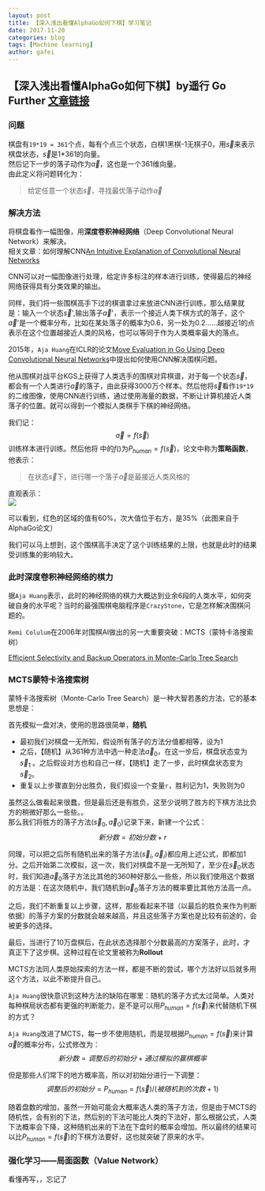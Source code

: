 ```yaml
---
layout: post
title: 【深入浅出看懂AlphaGo如何下棋】学习笔记
date: 2017-11-20
categories: blog
tags: [Machine learning]
author: gafei
---
```


## 【深入浅出看懂AlphaGo如何下棋】by遥行   Go Further [文章链接](https://charlesliuyx.github.io/2017/05/27/AlphaGo%E8%BF%90%E8%A1%8C%E5%8E%9F%E7%90%86%E8%A7%A3%E6%9E%90/)

### 问题
棋盘有`19*19 = 361`个点，每有个点三个状态，白棋1黑棋-1无棋子0，用$\vec{s}$来表示棋盘状态，$\vec{s}$是1*361的向量。  
然后记下一步的落子动作为$\vec{a}$，这也是一个361维向量。  
由此定义将问题转化为：
> 给定任意一个状态$\vec{s}$，寻找最优落子动作$\vec{a}$

### 解决方法
将棋盘看作一幅图像，用**深度卷积神经网络**（Deep Convolutional Neural Network）来解决。  
相关文章：如何理解CNN[An Intuitive Explanation of Convolutional Neural Networks](https://ujjwalkarn.me/2016/08/11/intuitive-explanation-convnets/)  

CNN可以对一幅图像进行处理，给定许多标注的样本进行训练，使得最后的神经网络获得具有分类效果的输出。 

同样，我们将一些围棋高手下过的棋谱拿过来放进CNN进行训练，那么结果就是：输入一个状态$\vec{s}$',输出落子$\vec{a}$'，表示一个接近人类下棋方式的落子，这个$\vec{a}$'是一个概率分布，比如在某处落子的概率为0.6，另一处为0.2……越接近1的点表示在这个位置越接近人类的风格，也可以等同于作为人类概率最大的落点。 

2015年，`Aja Huang`在ICLR的论文[Move Evaluation in Go Using Deep Convolutional Neural Networks](https://arxiv.org/pdf/1412.6564.pdf)中提出如何使用CNN解决围棋问题。  

他从围棋对战平台KGS上获得了人类选手的围棋对弈棋谱，对于每一个状态$\vec{s}$，都会有一个人类进行$\vec{a}$的落子，由此获得3000万个样本。然后他将$\vec{s}$看作`19*19`的二维图像，使用CNN进行训练，通过使用海量的数据，不断让计算机接近人类落子的位置。就可以得到一个模拟人类棋手下棋的神经网络。

我们记：$$\vec{a}=f(\vec{s})$$训练样本进行训练。然后他将
中的$f()$为$P_{human}=f(\vec{s})$，论文中称为**策略函数**，他表示：
> 在状态$\vec{s}$下，进行哪一个落子$\vec{a}$是最接近人类风格的

直观表示：  
![](https://charlesliuyx.github.io/2017/05/27/AlphaGo%E8%BF%90%E8%A1%8C%E5%8E%9F%E7%90%86%E8%A7%A3%E6%9E%90/PolicyNetwork.png)

可以看到，红色的区域的值有60%，次大值位于右方，是35%（此图来自于AlphaGo论文）  

我们可以马上想到，这个围棋高手决定了这个训练结果的上限，也就是此时的结果受训练集的影响较大。

### 此时深度卷积神经网络的棋力
据`Aja Huang`表示，此时的神经网络的棋力大概达到业余6段的人类水平，如何突破自身的水平呢？当时的最强围棋电脑程序是`CrazyStone`，它是怎样解决围棋问题的。  

`Remi Colulum`在2006年对围棋AI做出的另一大重要突破：MCTS（蒙特卡洛搜索树）

[Efficient Selectivity and Backup Operators in Monte-Carlo Tree Search](https://github.com/papers-we-love/papers-we-love/blob/5a54fa883a813e81b1e54bfed9669fc8961dedb4/artificial_intelligence/efficient-selectivity-and-backup-operators-in-monte-carlo-tree-search.pdf)

### MCTS蒙特卡洛搜索树
蒙特卡洛搜索树（Monte-Carlo Tree Search）是一种大智若愚的方法，它的基本思想是：

首先模拟一盘对决，使用的思路很简单，**随机**  

* 最初我们对棋盘一无所知，假设所有落子的方法分值都相等，设为1
* 之后，【随机】从361种方法中选一种走法$\vec{a}_{0}$，在这一步后，棋盘状态变为$\vec{s}_{1}$ 。之后假设对方也和自己一样，【随机】走了一步，此时棋盘状态变为$\vec{s}_{2}$。
* 重复以上步骤直到分出胜负，我们假设一个变量`r`，胜利记为1，失败则为0

虽然这么做看起来很蠢，但是最后还是有胜负，这至少说明了胜方的下棋方法比负方的稍微好那么一些些。。  
那么我们将胜方的落子方法$(\vec{s}_{0},\vec{a}_{0})$记录下来，新建一个公式：$$新分数=初始分数+r$$  

同理，可以把之后所有随机出来的落子方法$(\vec{s}_{i},\vec{a}_{i})$都应用上述公式，即都加1分。之后开始第二次模拟，这一次，我们对棋盘不是一无所知了，至少在$\vec{s}_{0}$状态时，我们知道$\vec{a}_{0}$落子方法比其他的360种好那么一些些，所以我们使用这个数据的方法是：在这次随机中，我们随机到$\vec{a}_{0}$落子方法的概率要比其他方法高一点。  

之后，我们不断重复以上步骤，这样，那些看起来不错（以最后的胜负来作为判断依据）的落子方案的分数就会越来越高，并且这些落子方案也是比较有前途的，会被更多的选择。

最后，当进行了10万盘棋后，在此状态选择那个分数最高的方案落子，此时，才真正下了这步棋。这种过程在论文里被称为**Rollout**

MCTS方法同人类原始探索的方法一样，都是不断的尝试，哪个方法好以后就多用这个方法，以此不断提升自己。

`Aja Huang`很快意识到这种方法的缺陷在哪里：随机的落子方式太过简单。人类对每种棋局状态都有更强的判断能力，是不是可以用$P_{human}=f(\vec{s})$来代替随机下棋的方式？  

`Aja Huang`改进了MCTS，每一步不使用随机，而是现根据$P_{human}=f(\vec{s})$来计算$\vec{a}$的概率分布，公式修改为：$$新分数=调整后的初始分+通过模拟的赢棋概率$$

但是那些人们常下的地方概率高，所以对初始分进行一下调整：$$调整后的初始分=P_{human}=f(\vec{s})/(被随机到的次数+1)$$

随着盘数的增加，虽然一开始可能会大概率选人类的落子方法，但是由于MCTS的随机性，会有别的下法，然后别的下法可能比人类的下法好，那么根据公式，人类下法概率会下降，这种随机出来的下法在下盘时的概率会增加。所以最终的结果可以比$P_{human}=f(\vec{s})$的下棋方法要好，这也就突破了原来的水平。  

### 强化学习——局面函数（Value Network）

看懂再写，，忘记了
